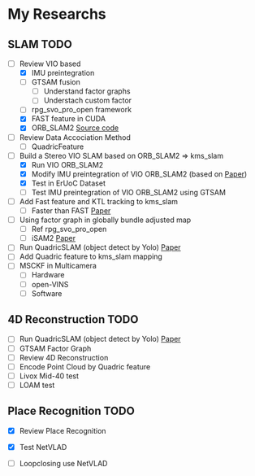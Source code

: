 # My Researchs

## SLAM TODO

- [ ] Review VIO based 
    - [x] IMU preintegration
    - [ ] GTSAM fusion
        - [ ] Understand factor graphs
        - [ ] Understach custom factor
    - [ ] rpg_svo_pro_open framework
    - [x] FAST feature in CUDA
    - [x] ORB_SLAM2 [Source code](https://github.com/raulmur/ORB_SLAM2)
- [ ] Review Data Accociation Method
    - [ ] QuadricFeature
- [ ] Build a Stereo VIO SLAM based on ORB_SLAM2 => kms_slam
    - [x] Run VIO ORB_SLAM2
    - [x] Modify IMU preintegration of VIO ORB_SLAM2 (based on [Paper](https://arxiv.org/abs/1512.02363))
    - [x] Test in ErUoC Dataset
    - [ ] Test IMU preintegration of VIO ORB_SLAM2 using GTSAM
- [ ] Add Fast feature and KTL tracking to kms_slam
    - [ ] Faster than FAST [Paper](http://rpg.ifi.uzh.ch/docs/IROS20_Nagy.pdf) 
- [ ] Using factor graph in globally bundle adjusted map
    - [ ] Ref rpg_svo_pro_open
    - [ ] iSAM2 [Paper](http://frank.dellaert.com/pub/Kaess12ijrr.pdf)
- [ ] Run QuadricSLAM (object detect by Yolo) [Paper](https://arxiv.org/abs/1804.04011)
- [ ] Add Quadric feature to kms_slam mapping
- [ ] MSCKF in Multicamera 
    - [ ] Hardware
    - [ ] open-VINS
    - [ ] Software

## 4D Reconstruction TODO

- [ ] Run QuadricSLAM (object detect by Yolo) [Paper](https://arxiv.org/abs/1804.04011)
- [ ] GTSAM Factor Graph
- [ ] Review 4D Reconstruction
- [ ] Encode Point Cloud by Quadric feature
- [ ] Livox Mid-40 test
- [ ] LOAM test

## Place Recognition TODO

- [x] Review Place Recognition
- [x] Test NetVLAD
- [ ] Loopclosing use NetVLAD



